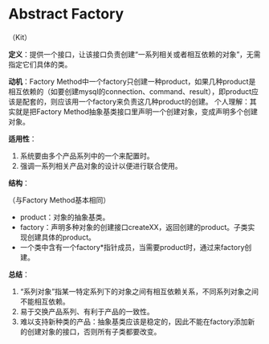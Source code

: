 #   Abstract Factory

（Kit）

**定义**：提供一个接口，让该接口负责创建“一系列相关或者相互依赖的对象”，无需指定它们具体的类。

**动机**：Factory Method中一个factory只创建一种product，如果几种product是相互依赖的（如要创建mysql的connection、command、result），即product应该是配套的，则应该用一个factory来负责这几种product的创建。
个人理解：其实就是把Factory Method抽象基类接口里声明一个创建对象，变成声明多个创建对象。

**适用性**：

1. 系统要由多个产品系列中的一个来配置时。
2. 强调一系列相关产品对象的设计以便进行联合使用。



**结构**：

（与Factory Method基本相同）

- product：对象的抽象基类。
- factory：声明多种对象的创建接口createXX，返回创建的product。子类实现创建具体的product。
- 一个类中含有一个factory*指针成员，当需要product时，通过来factory创建。



**总结**：

1. “系列对象”指某一特定系列下的对象之间有相互依赖关系，不同系列对象之间不能相互依赖。
2. 易于交换产品系列、有利于产品的一致性。
3. 难以支持新种类的产品：抽象基类应该是稳定的，因此不能在factory添加新的创建对象的接口，否则所有子类都要改变。  